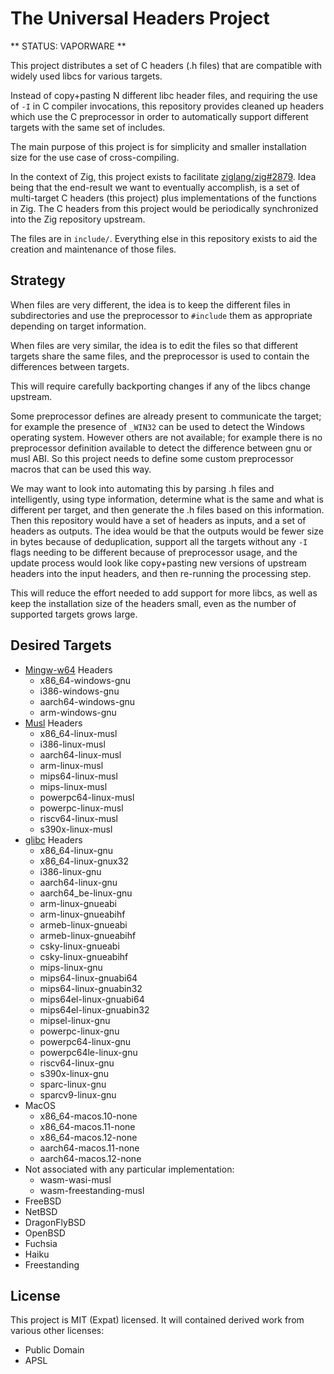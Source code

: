 # The Universal Headers Project

** STATUS: VAPORWARE **

This project distributes a set of C headers (.h files) that are compatible with
widely used libcs for various targets.

Instead of copy+pasting N different libc header files, and requiring the use of
`-I` in C compiler invocations, this repository provides cleaned up headers
which use the C preprocessor in order to automatically support different targets
with the same set of includes.

The main purpose of this project is for simplicity and smaller installation size
for the use case of cross-compiling.

In the context of Zig, this project exists to facilitate
[ziglang/zig#2879](https://github.com/ziglang/zig/issues/2879).
Idea being that the end-result we want to eventually accomplish, is a set of
multi-target C headers (this project) plus implementations of the functions in
Zig. The C headers from this project would be periodically synchronized into the
Zig repository upstream.

The files are in `include/`. Everything else in this repository exists to aid
the creation and maintenance of those files.

## Strategy

When files are very different, the idea is to keep the different files in
subdirectories and use the preprocessor to `#include` them as appropriate
depending on target information.

When files are very similar, the idea is to edit the files so that different
targets share the same files, and the preprocessor is used to contain the
differences between targets.

This will require carefully backporting changes if any of the libcs change
upstream.

Some preprocessor defines are already present to communicate the target; for
example the presence of `_WIN32` can be used to detect the Windows operating
system. However others are not available; for example there is no preprocessor
definition available to detect the difference between gnu or musl ABI. So this
project needs to define some custom preprocessor macros that can be used this
way.

We may want to look into automating this by parsing .h files and intelligently,
using type information, determine what is the same and what is different per
target, and then generate the .h files based on this information. Then this
repository would have a set of headers as inputs, and a set of headers as
outputs. The idea would be that the outputs would be fewer size in bytes
because of deduplication, support all the targets without any `-I` flags
needing to be different because of preprocessor usage, and the update process
would look like copy+pasting new versions of upstream headers into the input
headers, and then re-running the processing step.

This will reduce the effort needed to add support for more libcs, as well as
keep the installation size of the headers small, even as the number of
supported targets grows large.

## Desired Targets

 * [Mingw-w64](http://mingw-w64.org/) Headers
   - x86_64-windows-gnu
   - i386-windows-gnu
   - aarch64-windows-gnu
   - arm-windows-gnu
 * [Musl](http://musl.libc.org/) Headers
   - x86_64-linux-musl
   - i386-linux-musl
   - aarch64-linux-musl
   - arm-linux-musl
   - mips64-linux-musl
   - mips-linux-musl
   - powerpc64-linux-musl
   - powerpc-linux-musl
   - riscv64-linux-musl
   - s390x-linux-musl
 * [glibc](https://www.gnu.org/software/libc/) Headers
   - x86_64-linux-gnu
   - x86_64-linux-gnux32
   - i386-linux-gnu
   - aarch64-linux-gnu
   - aarch64_be-linux-gnu
   - arm-linux-gnueabi
   - arm-linux-gnueabihf
   - armeb-linux-gnueabi
   - armeb-linux-gnueabihf
   - csky-linux-gnueabi
   - csky-linux-gnueabihf
   - mips-linux-gnu
   - mips64-linux-gnuabi64
   - mips64-linux-gnuabin32
   - mips64el-linux-gnuabi64
   - mips64el-linux-gnuabin32
   - mipsel-linux-gnu
   - powerpc-linux-gnu
   - powerpc64-linux-gnu
   - powerpc64le-linux-gnu
   - riscv64-linux-gnu
   - s390x-linux-gnu
   - sparc-linux-gnu
   - sparcv9-linux-gnu
 * MacOS
   - x86_64-macos.10-none
   - x86_64-macos.11-none
   - x86_64-macos.12-none
   - aarch64-macos.11-none
   - aarch64-macos.12-none
 * Not associated with any particular implementation:
   - wasm-wasi-musl
   - wasm-freestanding-musl
 * FreeBSD
 * NetBSD
 * DragonFlyBSD
 * OpenBSD
 * Fuchsia
 * Haiku
 * Freestanding

## License

This project is MIT (Expat) licensed. It will contained derived work from
various other licenses:
 
 * Public Domain
 * APSL
